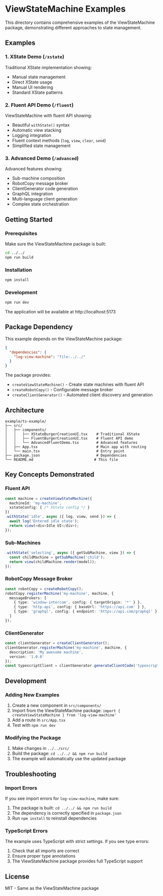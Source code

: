 # ViewStateMachine Examples

This directory contains comprehensive examples of the ViewStateMachine package, demonstrating different approaches to state management.

## Examples

### 1. XState Demo (`/xstate`)
Traditional XState implementation showing:
- Manual state management
- Direct XState usage
- Manual UI rendering
- Standard XState patterns

### 2. Fluent API Demo (`/fluent`)
ViewStateMachine with fluent API showing:
- Beautiful `withState()` syntax
- Automatic view stacking
- Logging integration
- Fluent context methods (`log`, `view`, `clear`, `send`)
- Simplified state management

### 3. Advanced Demo (`/advanced`)
Advanced features showing:
- Sub-machine composition
- RobotCopy message broker
- ClientGenerator code generation
- GraphQL integration
- Multi-language client generation
- Complex state orchestration

## Getting Started

### Prerequisites

Make sure the ViewStateMachine package is built:

```bash
cd ../../
npm run build
```

### Installation

```bash
npm install
```

### Development

```bash
npm run dev
```

The application will be available at http://localhost:5173

## Package Dependency

This example depends on the ViewStateMachine package:

```json
{
  "dependencies": {
    "log-view-machine": "file:../../"
  }
}
```

The package provides:
- `createViewStateMachine()` - Create state machines with fluent API
- `createRobotCopy()` - Configurable message broker
- `createClientGenerator()` - Automated client discovery and generation

## Architecture

```
example/ts-example/
├── src/
│   ├── components/
│   │   ├── XStateBurgerCreationUI.tsx    # Traditional XState
│   │   ├── FluentBurgerCreationUI.tsx    # Fluent API demo
│   │   └── AdvancedFluentDemo.tsx        # Advanced features
│   ├── App.tsx                           # Main app with routing
│   └── main.tsx                          # Entry point
├── package.json                          # Dependencies
└── README.md                            # This file
```

## Key Concepts Demonstrated

### Fluent API
```typescript
const machine = createViewStateMachine({
  machineId: 'my-machine',
  xstateConfig: { /* XState config */ }
})
.withState('idle', async ({ log, view, send }) => {
  await log('Entered idle state');
  return view(<div>Idle UI</div>);
});
```

### Sub-Machines
```typescript
.withState('selecting', async ({ getSubMachine, view }) => {
  const childMachine = getSubMachine('child');
  return view(childMachine.render(model));
});
```

### RobotCopy Message Broker
```typescript
const robotCopy = createRobotCopy();
robotCopy.registerMachine('my-machine', machine, {
  messageBrokers: [
    { type: 'window-intercom', config: { targetOrigin: '*' } },
    { type: 'http-api', config: { baseUrl: 'https://api.com' } },
    { type: 'graphql', config: { endpoint: 'https://api.com/graphql' } }
  ]
});
```

### ClientGenerator
```typescript
const clientGenerator = createClientGenerator();
clientGenerator.registerMachine('my-machine', machine, {
  description: 'My awesome machine',
  version: '1.0.0'
});
const typescriptClient = clientGenerator.generateClientCode('typescript', 'my-machine');
```

## Development

### Adding New Examples

1. Create a new component in `src/components/`
2. Import from the ViewStateMachine package: `import { createViewStateMachine } from 'log-view-machine'`
3. Add a route in `src/App.tsx`
4. Test with `npm run dev`

### Modifying the Package

1. Make changes in `../../src/`
2. Build the package: `cd ../../ && npm run build`
3. The example will automatically use the updated package

## Troubleshooting

### Import Errors
If you see import errors for `log-view-machine`, make sure:
1. The package is built: `cd ../../ && npm run build`
2. The dependency is correctly specified in `package.json`
3. Run `npm install` to reinstall dependencies

### TypeScript Errors
The example uses TypeScript with strict settings. If you see type errors:
1. Check that all imports are correct
2. Ensure proper type annotations
3. The ViewStateMachine package provides full TypeScript support

## License

MIT - Same as the ViewStateMachine package 